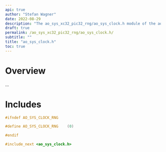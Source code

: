 ```yaml
---
api: true
author: "Stefan Wagner"
date: 2022-08-29
description: "The ao_sys_xc32_pic32_rng/ao_sys_clock.h module of the ao real-time operating system."
draft: true
permalink: /ao_sys_xc32_pic32_rng/ao_sys_clock.h/ 
subtitle: ""
title: "ao_sys_clock.h"
toc: true
---
```


# Overview

...

# Includes

```c
#ifndef AO_SYS_CLOCK_RNG

#define AO_SYS_CLOCK_RNG    (0)

#endif

#include_next <ao_sys_clock.h>

```
